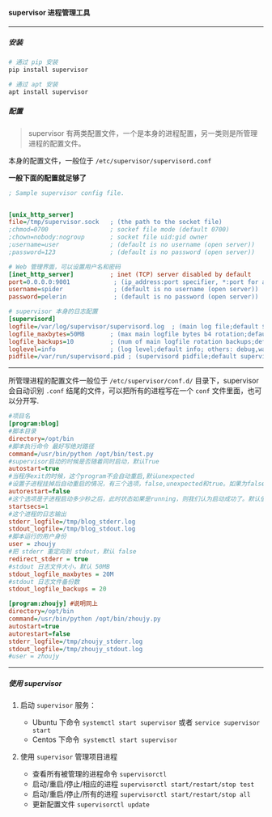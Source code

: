 #### supervisor 进程管理工具

---

##### 安装

```sh
# 通过 pip 安装
pip install supervisor

# 通过 apt 安装
apt install supervisor
```

##### 配置

> supervisor 有两类配置文件，一个是本身的进程配置，另一类则是所管理进程的配置文件。

本身的配置文件，一般位于 `/etc/supervisor/supervisord.conf `

**一般下面的配置就足够了**

```ini
; Sample supervisor config file.


[unix_http_server]
file=/tmp/supervisor.sock   ; (the path to the socket file)
;chmod=0700                 ; sockef file mode (default 0700)
;chown=nobody:nogroup       ; socket file uid:gid owner
;username=user              ; (default is no username (open server))
;password=123               ; (default is no password (open server))

# Web 管理界面，可以设置用户名和密码
[inet_http_server]          ; inet (TCP) server disabled by default
port=0.0.0.0:9001            ; (ip_address:port specifier, *:port for all iface)
username=spider              ; (default is no username (open server))
password=pelerin             ; (default is no password (open server))

# supervisor 本身的日志配置
[supervisord]
logfile=/var/log/supervisor/supervisord.log  ; (main log file;default $CWD/supervisord.log)
logfile_maxbytes=50MB       ; (max main logfile bytes b4 rotation;default 50MB)
logfile_backups=10          ; (num of main logfile rotation backups;default 10)
loglevel=info               ; (log level;default info; others: debug,warn,trace)
pidfile=/var/run/supervisord.pid ; (supervisord pidfile;default supervisord.pid)

```

---

所管理进程的配置文件一般位于 `/etc/supervisor/conf.d/` 目录下，supervisor 会自动识别 `.conf` 结尾的文件，可以把所有的进程写在一个 `conf` 文件里面，也可以分开写.

```ini
#项目名
[program:blog]
#脚本目录
directory=/opt/bin
#脚本执行命令 最好写绝对路径
command=/usr/bin/python /opt/bin/test.py
#supervisor启动的时候是否随着同时启动，默认True
autostart=true
#当程序exit的时候，这个program不会自动重启,默认unexpected
#设置子进程挂掉后自动重启的情况，有三个选项，false,unexpected和true。如果为false的时候，无论什么情况下，都不会被重新启动，如果为unexpected，只有当进程的退出码不在下面的exitcodes里面定义的
autorestart=false
#这个选项是子进程启动多少秒之后，此时状态如果是running，则我们认为启动成功了。默认值为1
startsecs=1
#这个进程的日志输出 
stderr_logfile=/tmp/blog_stderr.log 
stdout_logfile=/tmp/blog_stdout.log 
#脚本运行的用户身份 
user = zhoujy 
#把 stderr 重定向到 stdout，默认 false
redirect_stderr = true
#stdout 日志文件大小，默认 50MB
stdout_logfile_maxbytes = 20M
#stdout 日志文件备份数
stdout_logfile_backups = 20

[program:zhoujy] #说明同上
directory=/opt/bin 
command=/usr/bin/python /opt/bin/zhoujy.py 
autostart=true 
autorestart=false
stderr_logfile=/tmp/zhoujy_stderr.log 
stdout_logfile=/tmp/zhoujy_stdout.log 
#user = zhoujy
```

---

##### 使用 supervisor

1. 启动 `supervisor` 服务：
   - Ubuntu 下命令 `systemctl start supervisor` 或者 `service supervisor start`
   - Centos  下命令` systemctl start supervisor`

2. 使用 `supervisor` 管理项目进程
   - 查看所有被管理的进程命令 `supervisorctl`
   - 启动/重启/停止/相应的进程 `supervisorctl start/restart/stop test`
   - 启动/重启/停止/所有的进程 `supervisorctl start/restart/stop all`
   - 更新配置文件 `supervisorctl update`
